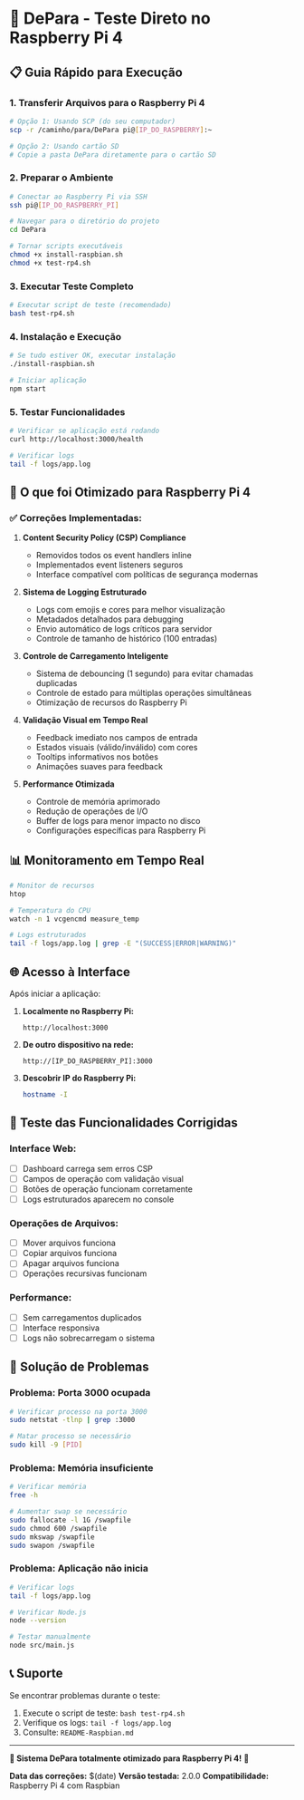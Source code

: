# 🚀 DePara - Teste Direto no Raspberry Pi 4

## 📋 **Guia Rápido para Execução**

### **1. Transferir Arquivos para o Raspberry Pi 4**

```bash
# Opção 1: Usando SCP (do seu computador)
scp -r /caminho/para/DePara pi@[IP_DO_RASPBERRY]:~

# Opção 2: Usando cartão SD
# Copie a pasta DePara diretamente para o cartão SD
```

### **2. Preparar o Ambiente**

```bash
# Conectar ao Raspberry Pi via SSH
ssh pi@[IP_DO_RASPBERRY_PI]

# Navegar para o diretório do projeto
cd DePara

# Tornar scripts executáveis
chmod +x install-raspbian.sh
chmod +x test-rp4.sh
```

### **3. Executar Teste Completo**

```bash
# Executar script de teste (recomendado)
bash test-rp4.sh
```

### **4. Instalação e Execução**

```bash
# Se tudo estiver OK, executar instalação
./install-raspbian.sh

# Iniciar aplicação
npm start
```

### **5. Testar Funcionalidades**

```bash
# Verificar se aplicação está rodando
curl http://localhost:3000/health

# Verificar logs
tail -f logs/app.log
```

## 🎯 **O que foi Otimizado para Raspberry Pi 4**

### **✅ Correções Implementadas:**

1. **Content Security Policy (CSP) Compliance**
   - Removidos todos os event handlers inline
   - Implementados event listeners seguros
   - Interface compatível com políticas de segurança modernas

2. **Sistema de Logging Estruturado**
   - Logs com emojis e cores para melhor visualização
   - Metadados detalhados para debugging
   - Envio automático de logs críticos para servidor
   - Controle de tamanho de histórico (100 entradas)

3. **Controle de Carregamento Inteligente**
   - Sistema de debouncing (1 segundo) para evitar chamadas duplicadas
   - Controle de estado para múltiplas operações simultâneas
   - Otimização de recursos do Raspberry Pi

4. **Validação Visual em Tempo Real**
   - Feedback imediato nos campos de entrada
   - Estados visuais (válido/inválido) com cores
   - Tooltips informativos nos botões
   - Animações suaves para feedback

5. **Performance Otimizada**
   - Controle de memória aprimorado
   - Redução de operações de I/O
   - Buffer de logs para menor impacto no disco
   - Configurações específicas para Raspberry Pi

## 📊 **Monitoramento em Tempo Real**

```bash
# Monitor de recursos
htop

# Temperatura do CPU
watch -n 1 vcgencmd measure_temp

# Logs estruturados
tail -f logs/app.log | grep -E "(SUCCESS|ERROR|WARNING)"
```

## 🌐 **Acesso à Interface**

Após iniciar a aplicação:

1. **Localmente no Raspberry Pi:**
   ```
   http://localhost:3000
   ```

2. **De outro dispositivo na rede:**
   ```
   http://[IP_DO_RASPBERRY_PI]:3000
   ```

3. **Descobrir IP do Raspberry Pi:**
   ```bash
   hostname -I
   ```

## 🔧 **Teste das Funcionalidades Corrigidas**

### **Interface Web:**
- [ ] Dashboard carrega sem erros CSP
- [ ] Campos de operação com validação visual
- [ ] Botões de operação funcionam corretamente
- [ ] Logs estruturados aparecem no console

### **Operações de Arquivos:**
- [ ] Mover arquivos funciona
- [ ] Copiar arquivos funciona
- [ ] Apagar arquivos funciona
- [ ] Operações recursivas funcionam

### **Performance:**
- [ ] Sem carregamentos duplicados
- [ ] Interface responsiva
- [ ] Logs não sobrecarregam o sistema

## 🚨 **Solução de Problemas**

### **Problema: Porta 3000 ocupada**
```bash
# Verificar processo na porta 3000
sudo netstat -tlnp | grep :3000

# Matar processo se necessário
sudo kill -9 [PID]
```

### **Problema: Memória insuficiente**
```bash
# Verificar memória
free -h

# Aumentar swap se necessário
sudo fallocate -l 1G /swapfile
sudo chmod 600 /swapfile
sudo mkswap /swapfile
sudo swapon /swapfile
```

### **Problema: Aplicação não inicia**
```bash
# Verificar logs
tail -f logs/app.log

# Verificar Node.js
node --version

# Testar manualmente
node src/main.js
```

## 📞 **Suporte**

Se encontrar problemas durante o teste:

1. Execute o script de teste: `bash test-rp4.sh`
2. Verifique os logs: `tail -f logs/app.log`
3. Consulte: `README-Raspbian.md`

---

**🍓 Sistema DePara totalmente otimizado para Raspberry Pi 4!** 🚀

**Data das correções:** $(date)
**Versão testada:** 2.0.0
**Compatibilidade:** Raspberry Pi 4 com Raspbian
